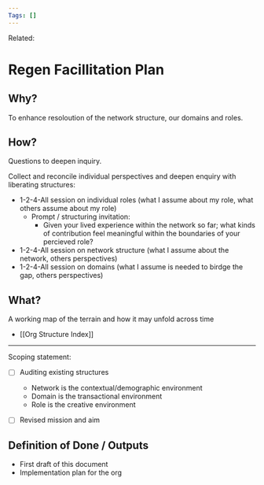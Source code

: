 ```yaml
---
Tags: []
---
```

Related: 
# Regen Facillitation Plan

## Why?
To enhance resoloution of the network structure, our domains and roles.

## How?
Questions to deepen inquiry.

Collect and reconcile individual perspectives and deepen enquiry with liberating structures: 
- 1-2-4-All session on individual roles (what I assume about my role, what others assume about my role)
	- Prompt / structuring invitation:
		- Given your lived experience within the network so far; what kinds of contribution feel meaningful within the boundaries of your percieved role?
- 1-2-4-All session on network structure (what I assume about the network, others perspectives)
- 1-2-4-All session on domains (what I assume is needed to birdge the gap, others perspectives)

## What?
A working map of the terrain and how it may unfold across time
- [[Org Structure Index]]



---

Scoping statement:
- [ ] Auditing existing structures
	- Network is the contextual/demographic environment
	- Domain is the transactional environment
	- Role is the creative environment
- [ ] Revised mission and aim


## Definition of Done / Outputs
- First draft of this document
- Implementation plan for the org